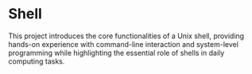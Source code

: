 # Shell
This project introduces the core functionalities of a Unix shell, providing hands-on experience with command-line interaction and system-level programming while highlighting the essential role of shells in daily computing tasks.
